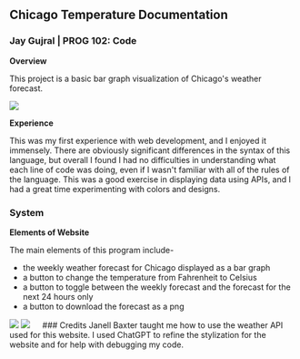## Chicago Temperature Documentation
### Jay Gujral | PROG 102: Code

**Overview**

This project is a basic bar graph visualization of Chicago's weather forecast. 

 <img src="images/ChicagoTemp1.png?raw=true"/>
 
**Experience**

This was my first experience with web development, and I enjoyed it immensely. There are obviously significant differences in the syntax of this language, but overall I found I had no difficulties in understanding what each line of code was doing, even if I wasn't familiar with all of the rules of the language. 
This was a good exercise in displaying data using APIs, and I had a great time experimenting with colors and designs.
 
### System

**Elements of Website**

The main elements of this program include-
- the weekly weather forecast for Chicago displayed as a bar graph
- a button to change the temperature from Fahrenheit to Celsius
- a button to toggle between the weekly forecast and the forecast for the next 24 hours only
- a button to download the forecast as a png

 <img src="images/ChicagoTemp2.png?raw=true"/>
 <img src="images/ChicagoTemp3.png?raw=true"/>
 
### Credits
Janell Baxter taught me how to use the weather API used for this website.
I used ChatGPT to refine the stylization for the website and for help with debugging my code. 

